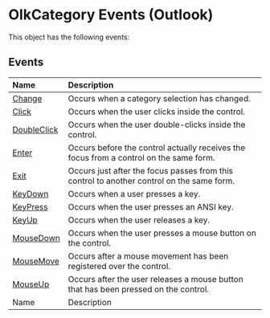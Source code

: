 
# OlkCategory Events (Outlook)
This object has the following events:

## Events



|**Name**|**Description**|
|:-----|:-----|
| [Change](8f50d10c-4cdb-eadc-cf46-585338d33689.md)|Occurs when a category selection has changed.|
| [Click](684426c6-5919-9981-8077-6b170e288e38.md)|Occurs when the user clicks inside the control.|
| [DoubleClick](13fabbc8-a78e-2f92-650b-2ddb906ce600.md)|Occurs when the user double-clicks inside the control.|
| [Enter](e8414759-46a7-3697-5fae-9a9e3fb29104.md)|Occurs before the control actually receives the focus from a control on the same form.|
| [Exit](bc1dac11-00f0-7fcb-9a8f-c8fde0d61e51.md)|Occurs just after the focus passes from this control to another control on the same form.|
| [KeyDown](dcaaff84-eb0a-77a7-998d-3327cc7d02bc.md)|Occurs when a user presses a key.|
| [KeyPress](15a26c77-d82f-f734-f294-54d38a657af3.md)|Occurs when the user presses an ANSI key.|
| [KeyUp](ce4ad525-fe0e-17d8-656f-4a3557e2ff6f.md)|Occurs when the user releases a key.|
| [MouseDown](c75c2b05-3f85-0f6d-a5d0-59ff43b5653c.md)|Occurs when the user presses a mouse button on the control.|
| [MouseMove](594e3a28-62d1-c943-d08b-cfbf8e685de9.md)|Occurs after a mouse movement has been registered over the control.|
| [MouseUp](9fdd7eba-d5fe-f239-b658-26f425632440.md)|Occurs after the user releases a mouse button that has been pressed on the control.|
|Name|Description|
